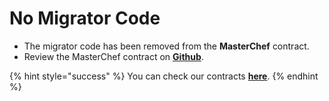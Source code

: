 # No Migrator Code

* The migrator code has been removed from the **MasterChef** contract.
* Review the MasterChef contract on [**Github**](https://github.com/blacksmithsworkshop/).

{% hint style="success" %}
You can check our contracts [**here**](broken-reference).
{% endhint %}
